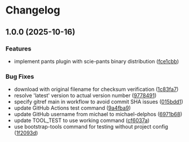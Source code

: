 # Changelog

## 1.0.0 (2025-10-16)


### Features

* implement pants plugin with scie-pants binary distribution ([fce1cbb](https://github.com/michael-delphos/asdf-pants/commit/fce1cbb89c3604831dc17432ebf6d989f52b64e4))


### Bug Fixes

* download with original filename for checksum verification ([1c83fa7](https://github.com/michael-delphos/asdf-pants/commit/1c83fa7e4d194b05252a6abb2a83242b47143412))
* resolve 'latest' version to actual version number ([9778491](https://github.com/michael-delphos/asdf-pants/commit/97784913b2c68908610731801547e857c08c955b))
* specify gitref main in workflow to avoid commit SHA issues ([015bdd1](https://github.com/michael-delphos/asdf-pants/commit/015bdd1898cb5d1083d1d6a3a5cf2a289c6a7462))
* update GitHub Actions test command ([9a4fba9](https://github.com/michael-delphos/asdf-pants/commit/9a4fba9215648da2d1116dbec147aec91e1f50d7))
* update GitHub username from michael to michael-delphos ([6971b68](https://github.com/michael-delphos/asdf-pants/commit/6971b686982521460f495b84c833812d6e555ae3))
* update TOOL_TEST to use working command ([cf6037a](https://github.com/michael-delphos/asdf-pants/commit/cf6037a4a2fad6900bef648f64cc297797ca4f7c))
* use bootstrap-tools command for testing without project config ([1f2093d](https://github.com/michael-delphos/asdf-pants/commit/1f2093dc592cd981b7d6537e59a4a379dcfd3b34))
